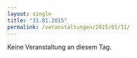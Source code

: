 ```yaml
---
layout: single
title: "31.01.2015"
permalink: /veranstaltungen/2015/01/31/
---
```


Keine Veranstaltung an diesem Tag.
